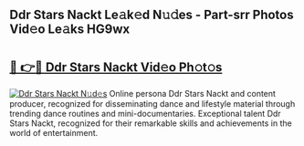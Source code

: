 ## Ddr Stars Nackt Le𝚊k𝚎d N𝚞𝚍es - Part-srr Photos Vid𝚎o Le𝚊ks HG9wx

# <h2><a href="http://fb9vkj.evod.top/?m=Ddr+Stars+Nackt">🔗 👉🔴 Ddr Stars Nackt Vid𝚎o Ph𝚘t𝚘s</a></h2>

[![Ddr Stars Nackt N𝚞d𝚎s](https://i.imgur.com/8V9OHl7.gif)](http://fb9vkj.evod.top/?m=Ddr+Stars+Nackt)
Online persona Ddr Stars Nackt and content producer, recognized for disseminating dance and lifestyle material through trending dance routines and mini-documentaries. Exceptional talent Ddr Stars Nackt, recognized for their remarkable skills and achievements in the world of entertainment. 
